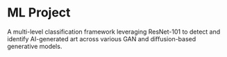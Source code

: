# ML Project
A multi-level classification framework leveraging ResNet-101 to detect and identify AI-generated art across various GAN and diffusion-based generative models.
